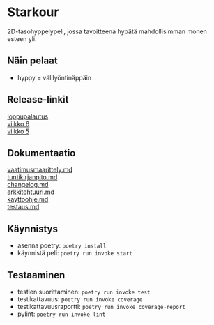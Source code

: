 # Starkour  
2D-tasohyppelypeli, jossa tavoitteena hypätä mahdollisimman monen esteen yli.

## Näin pelaat
- hyppy = välilyöntinäppäin

## Release-linkit
[loppupalautus](https://github.com/sohvip/ot-harjoitustyo/releases/tag/loppupalautus)  
[viikko 6](https://github.com/sohvip/ot-harjoitustyo/releases/tag/viikko6)  
[viikko 5](https://github.com/sohvip/ot-harjoitustyo/releases/tag/viikko5) 

## Dokumentaatio 
[vaatimusmaarittely.md](https://github.com/sohvip/ot-harjoitustyo/blob/master/dokumentaatio/vaatimusmaarittely.md)  
[tuntikirjanpito.md](https://github.com/sohvip/ot-harjoitustyo/blob/master/dokumentaatio/tuntikirjanpito.md)  
[changelog.md](https://github.com/sohvip/ot-harjoitustyo/blob/master/dokumentaatio/changelog.md)  
[arkkitehtuuri.md](https://github.com/sohvip/ot-harjoitustyo/blob/master/dokumentaatio/arkkitehtuuri.md)  
[kayttoohje.md](https://github.com/sohvip/ot-harjoitustyo/blob/master/dokumentaatio/kayttoohje.md)  
[testaus.md](https://github.com/sohvip/ot-harjoitustyo/blob/master/dokumentaatio/testaus.md)  

## Käynnistys
- asenna poetry: `poetry install`
- käynnistä peli: `poetry run invoke start`

## Testaaminen
- testien suorittaminen: `poetry run invoke test`
- testikattavuus: `poetry run invoke coverage`
- testikattavuusraportti: `poetry run invoke coverage-report`
- pylint: `poetry run invoke lint`
